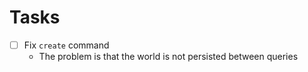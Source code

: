 # Tasks

- [ ] Fix `create` command
  - The problem is that the world is not persisted between queries
